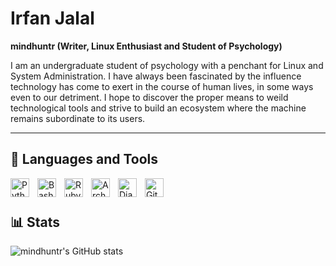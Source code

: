 # Irfan Jalal

**mindhuntr (Writer, Linux Enthusiast and Student of Psychology)**

I am an undergraduate student of psychology with a penchant for Linux and System Administration.  I have always been fascinated by the influence technology has come to exert in the course of human lives, in some ways even to our detriment. I hope to discover the proper means to weild technological tools and strive to build an ecosystem where the machine remains subordinate to its users.  

--- 

## 🧰 Languages and Tools

<img align="left" alt="Python" width="30px" style="padding-right:10px;" src="https://cdn.jsdelivr.net/gh/devicons/devicon/icons/python/python-plain.svg" />
<img align="left" alt="Bash" width="30px" style="padding-right:10px;" src="https://cdn.jsdelivr.net/gh/devicons/devicon/icons/bash/bash-original.svg" />
<img align="left" alt="Ruby" width="30px" style="padding-right:10px;" src="https://cdn.jsdelivr.net/gh/devicons/devicon@latest/icons/ruby/ruby-original.svg" />
<img align="left" alt="Arch Linux" width="30px" style="padding-right:10px;" src="https://cdn.jsdelivr.net/gh/devicons/devicon@latest/icons/archlinux/archlinux-original.svg" />
<img align="left" alt="Django" width="30px" style="padding-right:10px;" src="https://cdn.jsdelivr.net/gh/devicons/devicon@latest/icons/django/django-plain.svg" />
<img align="left" alt="GitHub" width="30px" style="padding-right:10px;" src="https://cdn.jsdelivr.net/gh/devicons/devicon/icons/github/github-original.svg" />

<br />

# 

## 📊 Stats

![mindhuntr's GitHub stats](https://github-readme-stats.vercel.app/api?username=mindhuntr&show_icons=true&theme=catppuccin_mocha)
